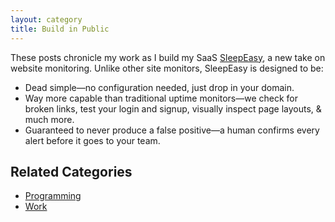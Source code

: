 ```yaml
---
layout: category
title: Build in Public
---
```


These posts chronicle my work as I build my SaaS [SleepEasy](https://www.sleepeasy.app), a new take on website monitoring. Unlike other site monitors, SleepEasy is designed to be:

* Dead simple—no configuration needed, just drop in your domain.
* Way more capable than traditional uptime monitors—we check for broken links, test your login and signup, visually inspect page layouts, & much more.
* Guaranteed to never produce a false positive—a human confirms every alert before it goes to your team.

## Related Categories

- [Programming](/category/programming/)
- [Work](/category/work/)
